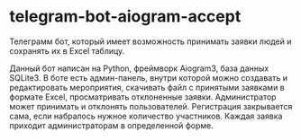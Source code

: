 # telegram-bot-aiogram-accept
Телеграмм бот, который имеет возможность принимать заявки людей и сохранять их в Excel таблицу.

Данный бот написан на Python, фреймворк Aiogram3, база данных SQLite3.
В боте есть админ-панель, внутри которой можно создавать и редактировать мероприятия, скачивать файл с принятыми заявками в формате Excel, просматривать отклоненные заявки.
Администратор может принимать и отклонять пользователей.
Регистрация закрывается сама, если набралось нужное количество участников.
Каждая заявка приходит администраторам в определенной форме.
